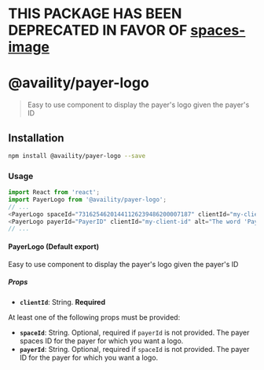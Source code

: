# THIS PACKAGE HAS BEEN DEPRECATED IN FAVOR OF [spaces-image](../spaces-image)

# @availity/payer-logo

> Easy to use component to display the payer&#x27;s logo given the payer&#x27;s ID

## Installation

```bash
npm install @availity/payer-logo --save
```

### Usage

```javascript
import React from 'react';
import PayerLogo from '@availity/payer-logo';
// ... 
<PayerLogo spaceId="73162546201441126239486200007187" clientId="my-client-id" alt="The word 'Payer' in green" />
<PayerLogo payerId="PayerID" clientId="my-client-id" alt="The word 'Payer' in green" />
// ...
```

#### PayerLogo (Default export)
Easy to use component to display the payer&#x27;s logo given the payer&#x27;s ID

##### Props

- **`clientId`**: String. **Required**

At least one of the following props must be provided:

- **`spaceId`**: String. Optional, required if `payerId` is not provided. The payer spaces ID for the payer for which you want a logo.
- **`payerId`**: String. Optional, required if `spaceId` is not provided. The payer ID for the payer for which you want a logo.
